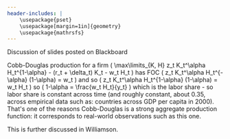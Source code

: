 ```yaml
---
header-includes: |
    \usepackage{pset}
    \usepackage[margin=1in]{geometry}
    \usepackage{mathrsfs}
---
```


Discussion of slides posted on Blackboard

Cobb-Douglas production for a firm \( \max\limits_{K, H} z_t K_t^\alpha H_t^{1-\alpha} - (r_t + \delta_t) K_t - w_t H_t \) has FOC \( z_t K_t^\alpha H_t^{-\alpha} (1-\alpha) = w_t \) and so \( z_t K_t^\alpha H_t^{1-\alpha} (1-\alpha) = w_t H_t \) so \( 1-\alpha = \frac{w_t H_t}{y_t} \) which is the labor share - so labor share is constant across time (and roughly constant, about 0.35, across empirical data such as: countries across GDP per capita in 2000). That's one of the reasons Cobb-Douglas is a strong aggregate production function: it corresponds to real-world observations such as this one.

This is further discussed in Williamson.
